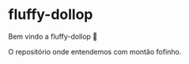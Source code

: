 # fluffy-dollop

Bem vindo a fluffy-dollop :tada:

O repositório onde entendemos com montão fofinho.